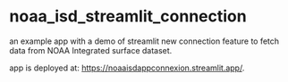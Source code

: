 # noaa_isd_streamlit_connection

an example app with a demo of streamlit new connection feature to fetch data from NOAA Integrated surface dataset.


app is deployed at: https://noaaisdappconnexion.streamlit.app/.
